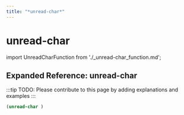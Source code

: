 ```yaml
---
title: "*unread-char*"
---
```


# unread-char

import UnreadCharFunction from './_unread-char_function.md';

<UnreadCharFunction />

## Expanded Reference: unread-char

:::tip
TODO: Please contribute to this page by adding explanations and examples
:::

```lisp
(unread-char )
```
